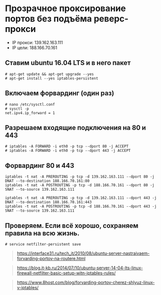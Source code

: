 # Прозрачное проксирование портов без подъёма реверс-прокси

- IP прокси: 139.162.163.111
- IP цели: 188.166.70.161

## Ставим ubuntu 16.04 LTS и в него пакет

```
# apt-get update && apt-get upgrade --yes
# apt-get install --yes iptables-persistent
```

## Включаем форвардинг (один раз)

```
# nano /etc/sysctl.conf
# sysctl -p
net.ipv4.ip_forward = 1
```

## Разрешаем входящие подключения на 80 и 443

```
# iptables -A FORWARD -i eth0 -p tcp --dport 80 -j ACCEPT
# iptables -A FORWARD -i eth0 -p tcp --dport 443 -j ACCEPT
```

## Форвардинг 80 и 443

```
iptables -t nat -A PREROUTING -p tcp -d 139.162.163.111 --dport 80 -j DNAT --to-destination 188.166.70.161:80
iptables -t nat -A POSTROUTING -p tcp -d 188.166.70.161 --dport 80 -j SNAT --to-source 139.162.163.111

iptables -t nat -A PREROUTING -p tcp -d 139.162.163.111 --dport 443 -j DNAT --to-destination 188.166.70.161:443
iptables -t nat -A POSTROUTING -p tcp -d 188.166.70.161 --dport 443 -j SNAT --to-source 139.162.163.111
```

## Проверяем. Если всё хорошо, сохраняем правила на всю жизнь.

```
# service netfilter-persistent save
```

> https://interface31.ru/tech_it/2010/08/ubuntu-server-nastraivaem-forvarding-portov-na-routere.html

> https://blog.it-kb.ru/2014/07/10/ubuntu-server-14-04-lts-linux-firewall-netfilter-basic-setup-witn-iptables-rules/

> https://www.8host.com/blog/forvarding-portov-cherez-shlyuz-linux-v-iptables/

